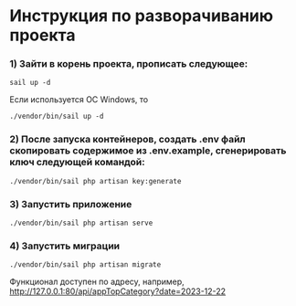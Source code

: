 # Инструкция по разворачиванию проекта

### 1) Зайти в корень проекта, прописать следующее:

```shell
sail up -d
```
Если используется ОС Windows, то
```shell
./vendor/bin/sail up -d
```

### 2) После запуска контейнеров, создать .env файл скопировать содержимое из .env.example, сгенерировать ключ следующей командой:
```shell
./vendor/bin/sail php artisan key:generate
```

### 3) Запустить приложение
```shell
./vendor/bin/sail php artisan serve
```

### 4) Запустить миграции
```shell
./vendor/bin/sail php artisan migrate
```

Функционал доступен по адресу, например, http://127.0.0.1:80/api/appTopCategory?date=2023-12-22
